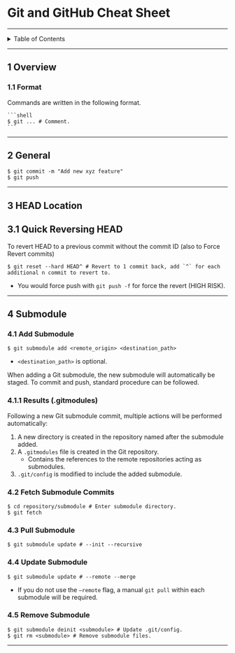 # Git and GitHub Cheat Sheet

---

<details markdown="1">
  <summary>Table of Contents</summary>

- [1 Overview](#1-Overview)
- [2 General](#2-general)
- [3 HEAD Location](#3-head-location)
    - [3.1 Quick Reversing HEAD](#3-head-location)
- [4 Submodule](#411-results-gitmodules)
    - [4.1 Add Submodule](#41-add-submodule)
        - [4.1.1 Results (.gitmodules)](#411-results-gitmodules)
    - [4.2 Fetch Submodule Commits](#42-fetch-submodule-commits)
    - [4.3 Pull Submodule](#43-pull-submodule)
    - [4.4 Update Submodule](#44-update-submodule)
    - [4.5 Remove Submodule](#45-remove-submodule)

</details>

---

## 1 Overview

### 1.1 Format

Commands are written in the following format.

````
```shell
$ git ... # Comment.
```
````

---

## 2 General

```shell
$ git commit -m "Add new xyz feature"
$ git push
```

---

## 3 HEAD Location

## 3.1 Quick Reversing HEAD

To revert HEAD to a previous commit without the commit ID (also to Force Revert
commits)

```shell
$ git reset --hard HEAD^ # Revert to 1 commit back, add `^` for each additional n commit to revert to.
```

- You would force push with `git push -f` for force the revert (HIGH RISK).

---

## 4 Submodule

### 4.1 Add Submodule

```shell
$ git submodule add <remote_origin> <destination_path>
```

- `<destination_path>` is optional.

When adding a Git submodule, the new submodule will automatically be
staged. To commit and push, standard procedure can be followed.

### 4.1.1 Results (.gitmodules)

Following a new Git submodule commit, multiple actions will be performed
automatically:

1. A new directory is created in the repository named after the submodule added.
2. A `.gitmodules` file is created in the Git repository.
    - Contains the references to the remote repositories acting as submodules.
3. `.git/config` is modified to include the added submodule.

### 4.2 Fetch Submodule Commits

```shell
$ cd repository/submodule # Enter submodule directory.
$ git fetch
```

### 4.3 Pull Submodule

```shell
$ git submodule update # --init --recursive
```

### 4.4 Update Submodule

```shell
$ git submodule update # --remote --merge
```

- If you do not use the `–remote` flag, a manual `git pull` within each
  submodule will be required.

### 4.5 Remove Submodule

```shell
$ git submodule deinit <submodule> # Update .git/config.
$ git rm <submodule> # Remove submodule files.
```

---
